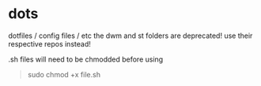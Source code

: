 # dots
dotfiles / config files / etc
the dwm and st folders are deprecated! use their respective repos instead!

.sh files will need to be chmodded before using
> sudo chmod +x file.sh
